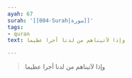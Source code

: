 ```yaml
---
ayah: 67
surah: '[[004-Surah|سورة]]'
tags:
- quran
text: وإذا لآتيناهم من لدنا أجرا عظيما

---
```

> وإذا لآتيناهم من لدنا أجرا عظيما

